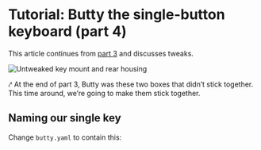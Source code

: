 # Tutorial: Butty the single-button keyboard (part 4)

This article continues from [part 3](tutorial-1c.md) and discusses
tweaks.

![Untweaked key mount and rear housing](img/butty/tweak-roof-1.png)

⤤ At the end of part 3, Butty was these two boxes that didn’t stick together.
This time around, we’re going to make them stick together.

## Naming our single key

Change `butty.yaml` to contain this:

